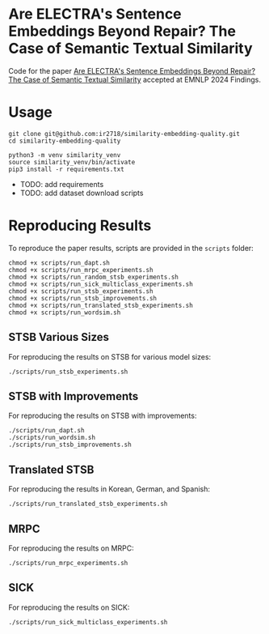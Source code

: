 # Are ELECTRA's Sentence Embeddings Beyond Repair? The Case of Semantic Textual Similarity

Code for the paper [Are ELECTRA's Sentence Embeddings Beyond Repair? The Case of Semantic Textual Similarity](https://arxiv.org/abs/2402.13130) accepted at EMNLP 2024 Findings.

# Usage

```
git clone git@github.com:ir2718/similarity-embedding-quality.git
cd similarity-embedding-quality

python3 -m venv similarity_venv
source similarity_venv/bin/activate
pip3 install -r requirements.txt
```

- TODO: add requirements
- TODO: add dataset download scripts

# Reproducing Results

To reproduce the paper results, scripts are provided in the `scripts` folder:

```
chmod +x scripts/run_dapt.sh
chmod +x scripts/run_mrpc_experiments.sh
chmod +x scripts/run_random_stsb_experiments.sh
chmod +x scripts/run_sick_multiclass_experiments.sh
chmod +x scripts/run_stsb_experiments.sh
chmod +x scripts/run_stsb_improvements.sh
chmod +x scripts/run_translated_stsb_experiments.sh
chmod +x scripts/run_wordsim.sh
```

## STSB Various Sizes
For reproducing the results on STSB for various model sizes:
```
./scripts/run_stsb_experiments.sh
```

## STSB with Improvements
For reproducing the results on STSB with improvements:
```
./scripts/run_dapt.sh
./scripts/run_wordsim.sh
./scripts/run_stsb_improvements.sh
```

## Translated STSB
For reproducing the results in Korean, German, and Spanish:
```
./scripts/run_translated_stsb_experiments.sh
```

## MRPC
For reproducing the results on MRPC:
```
./scripts/run_mrpc_experiments.sh
```

## SICK
For reproducing the results on SICK:
```
./scripts/run_sick_multiclass_experiments.sh
```




